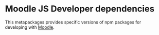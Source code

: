 Moodle JS Developer dependencies
================================

This metapackages provides specific versions of npm packages for developing with [Moodle](http://moodle.org).
